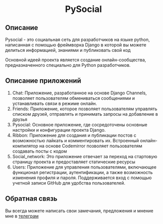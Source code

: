 <h1 align="center">PySocial</h1>
<h2>Описание</h2>
Pysocial - это социальная сеть для разработчиков на языке python, написанная с помощью фреймворка Django в которой вы можете делиться информацией, знаниями и публиковать свой код
<p>Основной идеей проекта является создание онлайн-сообщества, предназначенного специально для Python разработчиков.</p>
<h2>Описание приложений</h2>
<ol>
  <li>Chat: Приложение, разработанное на основе Django Channels, позволяет пользователям обмениваться сообщениями и устанавливать связи в режиме онлайн.</li>
  <li>Friends: Приложение, которое позволяет пользователям управлять списком друзей, отправлять и принимать запросы на добавление в друзья</li>
  <li>Pysocial: Основное приложение, где сосредоточены основные настройки и конфигурации проекта Django.</li>
  <li>Ribbon: Приложение для создания и публикации постов с возможностью лайкать и комментировать их. Встроенный онлайн-компилятор на основе Codemirror позволяет пользователям создавать посты с кодом</li>
  <li>Social_network: Это приложение отвечает за переход на стартовую страницу проекта и предоставляет статические ресурсы</li>
  <li>Users: Приложение для управления пользователями, включающее функционал регистрации, аутентификации, а также возможность изменения профиля и пароля. Поддерживается вход с помощью учетной записи GitHub для удобства пользователей.</li>
</ol>
<h2>Обратная связь</h2>
<p>Вы всегда можете написать свои замечания, предложения и мнение мне в <a href="https://t.me/hellboy_sap">телеграм</a></p>


